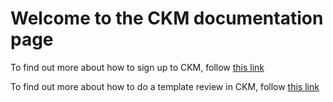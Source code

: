 # **Welcome to the CKM documentation page**

To find out more about how to sign up to CKM, follow [this link](https://github.com/freshehrteam/CKM-Review/blog/master/docs/signup.md)

To find out more about how to do a template review in CKM, follow [this link](https://github.com/freshehrteam/CKM-Review/blog/master/docs/review.md)
